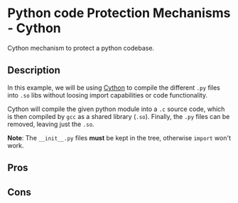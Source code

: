 # Python code Protection Mechanisms - Cython

Cython mechanism to protect a python codebase.

## Description

In this example, we will be using [Cython](http://cython.org/) to
compile the different ``.py`` files into ``.so`` libs without loosing
import capabilities or code functionality.

Cython will compile the given python module into a ``.c`` source code,
which is then compiled by ``gcc`` as a shared library (``.so``). Finally,
the ``.py`` files can be removed, leaving just the ``.so``.

**Note**: The ``__init__.py`` files **must** be kept in the tree, otherwise
	      ``import`` won't work.

## Pros

## Cons
